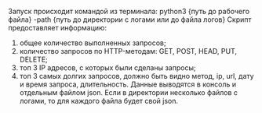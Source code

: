 Запуск происходит командой из терминала: python3 {путь до рабочего файла} -path {путь до директории с логами или до файла логов}
Скрипт предоставляет информацию:
  1) общее количество выполненных запросов;
  2) количество запросов по HTTP-методам: GET, POST, HEAD, PUT, DELETE;
  3) топ 3 IP адресов, с которых были сделаны запросы;
  4) топ 3 самых долгих запросов, должно быть видно метод, ip, url, дату и время запроса, длительность.
Данные выводятся в консоль и отдельным файлом json. Если в директории несколько файлов с логами, то для каждого файла будет свой json.
